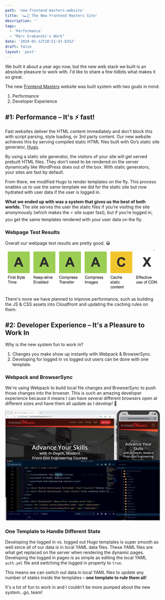```yaml
---
path: 'new-frontend-masters-website'
title: '🏎💨 The New Frontend Masters Site'
description: ''
tags:
  - 'Performance'
  - "Marc Grabanski's Work"
date: '2019-01-12T18:51:47.835Z'
draft: false
layout: 'post'
---
```


We built it about a year ago now, but the new web stack we built is an absolute pleasure to work with. I'd like to share a few tidbits what makes it so great.

The new [Frontend Masters](https://frontendmasters.com) website was built system with two goals in mind:

1. Performance
2. Developer Experience

## #1: Performance – It's ⚡️ fast!

Fast websites deliver the HTML content immediately and don't block this with script parsing, style loading, or 3rd party content. Our new website achieves this by serving compiled static HTML files built with Go’s static site generator, [Hugo](https://gohugo.io).

By using a static site generator, the visitors of your site will get served prebuilt HTML files. They don't need to be rendered on the server dynamically like WordPress does out of the box. With static generators, your sites are fast by default.

From there, we modified Hugo to render templates on the fly. This process enables us to use the same template we did for the static site but now hydrated with user data if the user is logged in.

**What we ended up with was a system that gives us the best of both worlds.** The site serves the user the static files if you’re visiting the site anonymously (which makes the ⚡️ site super fast), but if you’re logged in, you get the same templates rendered with your user data on the fly.

### Webpage Test Results

Overall our webpage test results are pretty good. 😀

[![Frontend Masters Webpage Test Results](./webpagetest.png)](https://www.webpagetest.org/result/190113_FJ_e857116f0f290c296371c24dbbc3b9f2/)

There's more we have planned to improve performance, such as building the JS & CSS assets into Cloudfront and updating the caching rules on them.

## #2: Developer Experience – It's a Pleasure to Work In

Why is the new system fun to work in?

1. Changes you make show up instantly with Webpack & BrowserSync.
1. Developing for logged in vs logged out users can be done with one template.

### Webpack and BrowserSync

We're using Webpack to build local file changes and BrowserSync to push those changes into the browser. This is such an amazing developer experience because it means I can have several different browsers open at different sizes and have them all update as I develop! 🤩

![Modern Development Experience](dev-experience.gif)

### One Template to Handle Different State

Developing the logged in vs. logged out Hugo templates is super smooth as well since all of our data is in local YAML data files. These YAML files are what get replaced on the server when rendering the dynamic pages. Developing the logged in pages is as simple as editing the local YAML `auth.yml` file and switching the logged in property to `true`.

This means we can switch out data in local YAML files to update any number of states inside the templates – **one template to rule them all**!

It's a lot of fun to work in and I couldn’t be more pumped about the new system…go, team!
